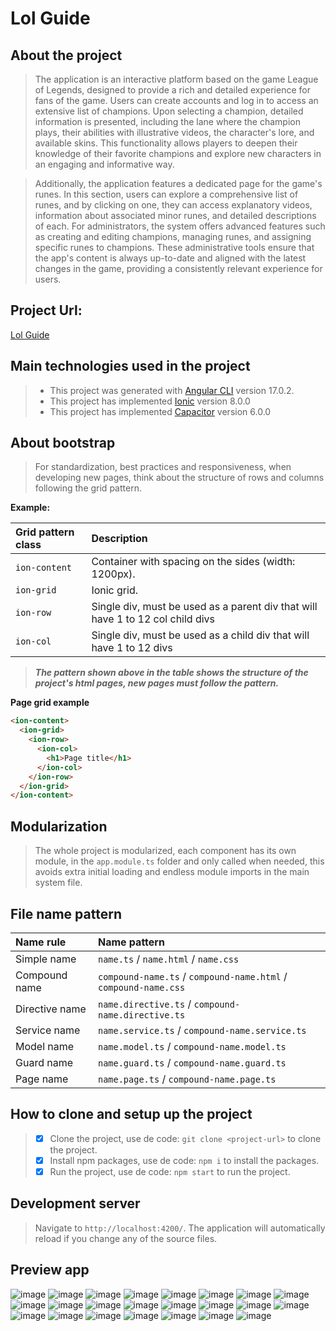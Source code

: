 # Lol Guide

## About the project
>The application is an interactive platform based on the game League of Legends, designed to provide a rich and detailed experience for fans of the game. Users can create accounts and log in to access an extensive list of champions. Upon selecting a champion, detailed information is presented, including the lane where the champion plays, their abilities with illustrative videos, the character's lore, and available skins. This functionality allows players to deepen their knowledge of their favorite champions and explore new characters in an engaging and informative way.

>Additionally, the application features a dedicated page for the game's runes. In this section, users can explore a comprehensive list of runes, and by clicking on one, they can access explanatory videos, information about associated minor runes, and detailed descriptions of each. For administrators, the system offers advanced features such as creating and editing champions, managing runes, and assigning specific runes to champions. These administrative tools ensure that the app's content is always up-to-date and aligned with the latest changes in the game, providing a consistently relevant experience for users.

## Project Url:
[Lol Guide](https://lol-guide-web.web.app)

## Main technologies used in the project
>* This project was generated with [Angular CLI](https://github.com/angular/angular-cli) version 17.0.2.
>* This project has implemented [Ionic](https://ionicframework.com/docs) version 8.0.0
>* This project has implemented [Capacitor](https://capacitorjs.com/) version 6.0.0

## About bootstrap
>For standardization, best practices and responsiveness, when developing new pages, think about the structure of rows and columns following the grid pattern.

**Example:**

| Grid pattern class | Description                                                                       |
|:-------------------|:----------------------------------------------------------------------------------|
| `ion-content`         | Container with spacing on the sides (width: 1200px).                           |
| `ion-grid`            | Ionic grid.                                                                    |
| `ion-row`             | Single div, must be used as a parent div that will have 1 to 12 col child divs |
| `ion-col`             | Single div, must be used as a child div that will have 1 to 12 divs            | 

>***The pattern shown above in the table shows the structure of the project's html pages, new pages must follow the pattern.***

**Page grid example**

~~~html
<ion-content>
  <ion-grid>
    <ion-row>
      <ion-col>
        <h1>Page title</h1>
      </ion-col>
    </ion-row>
  </ion-grid>
</ion-content>
~~~

## Modularization
>The whole project is modularized, each component has its own module, in the `app.module.ts`
> folder and only called when needed, this avoids extra initial loading and endless module imports in the main system file.

## File name pattern
| Name rule      | Name pattern                                                    |
|:---------------|:----------------------------------------------------------------|
| Simple name    | `name.ts` / `name.html` / `name.css`                            |
| Compound name  | `compound-name.ts` / `compound-name.html` / `compound-name.css` |
| Directive name | `name.directive.ts` / `compound-name.directive.ts`              |
| Service name   | `name.service.ts` / `compound-name.service.ts`                  | 
| Model name     | `name.model.ts` / `compound-name.model.ts`                      | 
| Guard name     | `name.guard.ts` / `compound-name.guard.ts`                      | 
| Page name      | `name.page.ts` / `compound-name.page.ts`                        | 

## How to clone and setup up the project
> - [x] Clone the project, use de code: `git clone <project-url>` to clone the project.
> - [x] Install npm packages, use de code: `npm i` to install the packages.
> - [x] Run the project, use de code: `npm start` to run the project.

## Development server
> Navigate to `http://localhost:4200/`. The application will automatically reload if you change any of the source files.

## Preview app
![image](https://github.com/Jhoncosta08/workout-wizard/blob/master/src/assets/previews/preview-1.png)
![image](https://github.com/Jhoncosta08/workout-wizard/blob/master/src/assets/previews/preview-2.png)
![image](https://github.com/Jhoncosta08/workout-wizard/blob/master/src/assets/previews/preview-3.png)
![image](https://github.com/Jhoncosta08/workout-wizard/blob/master/src/assets/previews/preview-4.png)
![image](https://github.com/Jhoncosta08/workout-wizard/blob/master/src/assets/previews/preview-5.png)
![image](https://github.com/Jhoncosta08/workout-wizard/blob/master/src/assets/previews/preview-6.png)
![image](https://github.com/Jhoncosta08/workout-wizard/blob/master/src/assets/previews/preview-7.png)
![image](https://github.com/Jhoncosta08/workout-wizard/blob/master/src/assets/previews/preview-8.png)
![image](https://github.com/Jhoncosta08/workout-wizard/blob/master/src/assets/previews/preview-9.png)
![image](https://github.com/Jhoncosta08/workout-wizard/blob/master/src/assets/previews/preview-10.png)
![image](https://github.com/Jhoncosta08/workout-wizard/blob/master/src/assets/previews/preview-11.png)
![image](https://github.com/Jhoncosta08/workout-wizard/blob/master/src/assets/previews/preview-12.png)
![image](https://github.com/Jhoncosta08/workout-wizard/blob/master/src/assets/previews/preview-13.png)
![image](https://github.com/Jhoncosta08/workout-wizard/blob/master/src/assets/previews/preview-14.png)
![image](https://github.com/Jhoncosta08/workout-wizard/blob/master/src/assets/previews/preview-15.png)
![image](https://github.com/Jhoncosta08/workout-wizard/blob/master/src/assets/previews/preview-16.png)
![image](https://github.com/Jhoncosta08/workout-wizard/blob/master/src/assets/previews/preview-17.png)
![image](https://github.com/Jhoncosta08/workout-wizard/blob/master/src/assets/previews/preview-18.png)
![image](https://github.com/Jhoncosta08/workout-wizard/blob/master/src/assets/previews/preview-19.png)
![image](https://github.com/Jhoncosta08/workout-wizard/blob/master/src/assets/previews/preview-20.png)
![image](https://github.com/Jhoncosta08/workout-wizard/blob/master/src/assets/previews/preview-21.png)
![image](https://github.com/Jhoncosta08/workout-wizard/blob/master/src/assets/previews/preview-22.png)
![image](https://github.com/Jhoncosta08/workout-wizard/blob/master/src/assets/previews/preview-23.png)
